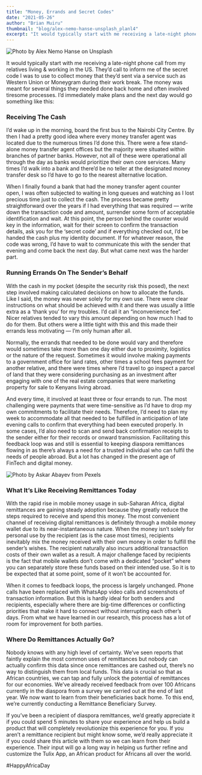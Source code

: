 ```yaml
---
title: "Money, Errands and Secret Codes"
date: "2021-05-26"
author: "Brian Muiru"
thumbnail: "blog/alex-nemo-hanse-unsplash_planl4"
excerpt: "It would typically start with me receiving a late-night phone call from my relatives living & working in the US. They’d call to inform me of the secret code I was to use to collect money that they’d sent via a service such as Western Union or Moneygram during their work break. The money was meant for several things they needed done back home and often involved tiresome processes."
---
```


![Photo by Alex Nemo Hanse on Unsplash](https://res.cloudinary.com/tulix/image/upload/w_717,h_537,c_fill,g_faces/v1636522922/blog/alex-nemo-hanse-unsplash_planl4.jpg)

It would typically start with me receiving a late-night phone call from my relatives living & working in the US. They’d call to inform me of the secret code I was to use to collect money that they’d sent via a service such as Western Union or Moneygram during their work break. The money was meant for several things they needed done back home and often involved tiresome processes. I’d immediately make plans and the next day would go something like this:

### Receiving The Cash

I’d wake up in the morning, board the first bus to the Nairobi City Centre. By then I had a pretty good idea where every money transfer agent was located due to the numerous times I’d done this. There were a few stand-alone money transfer agent offices but the majority were situated within branches of partner banks. However, not all of these were operational all through the day as banks would prioritize their own core services. Many times I’d walk into a bank and there’d be no teller at the designated money transfer desk so I’d have to go to the nearest alternative location.

When I finally found a bank that had the money transfer agent counter open, I was often subjected to waiting in long queues and watching as I lost precious time just to collect the cash. The process became pretty straightforward over the years if I had everything that was required — write down the transaction code and amount, surrender some form of acceptable identification and wait. At this point, the person behind the counter would key in the information, wait for their screen to confirm the transaction details, ask you for the ‘secret code’ and if everything checked out, I’d be handed the cash plus my identity document. If for whatever reason, the code was wrong, I’d have to wait to communicate this with the sender that evening and come back the next day. But what came next was the harder part.

### Running Errands On The Sender’s Behalf

With the cash in my pocket (despite the security risk this posed), the next step involved making calculated decisions on how to allocate the funds. Like I said, the money was never solely for my own use. There were clear instructions on what should be achieved with it and there was usually a little extra as a ‘thank you’ for my troubles. I’d call it an “inconvenience fee”. Nicer relatives tended to vary this amount depending on how much I had to do for them. But others were a little tight with this and this made their errands less motivating — I’m only human after all.

Normally, the errands that needed to be done would vary and therefore would sometimes take more than one day either due to proximity, logistics or the nature of the request. Sometimes it would involve making payments to a government office for land rates, other times a school fees payment for another relative, and there were times where I’d travel to go inspect a parcel of land that they were considering purchasing as an investment after engaging with one of the real estate companies that were marketing property for sale to Kenyans living abroad.

And every time, it involved at least three or four errands to run. The most challenging were payments that were time-sensitive as I’d have to drop my own commitments to facilitate their needs. Therefore, I’d need to plan my week to accommodate all that needed to be fulfilled in anticipation of late evening calls to confirm that everything had been executed properly.
In some cases, I’d also need to scan and send back confirmation receipts to the sender either for their records or onward transmission. Facilitating this feedback loop was and still is essential to keeping diaspora remittances flowing in as there’s always a need for a trusted individual who can fulfil the needs of people abroad. But a lot has changed in the present age of FinTech and digital money.

![Photo by Askar Abayev from Pexels](https://res.cloudinary.com/tulix/image/upload/v1636522897/blog/pexels-askar-abayev_jlnhbc.jpg)

### What It’s Like Receiving Remittances Today

With the rapid rise in mobile money usage in sub-Saharan Africa, digital remittances are gaining steady adoption because they greatly reduce the steps required to receive and spend this money. The most convenient channel of receiving digital remittances is definitely through a mobile money wallet due to its near-instantaneous nature.
When the money isn’t solely for personal use by the recipient (as is the case most times), recipients inevitably mix the money received with their own money in order to fulfill the sender’s wishes. The recipient naturally also incurs additional transaction costs of their own wallet as a result. A major challenge faced by recipients is the fact that mobile wallets don’t come with a dedicated “pocket” where you can separately store these funds based on their intended use. So it is to be expected that at some point, some of it won’t be accounted for.

When it comes to feedback loops, the process is largely unchanged. Phone calls have been replaced with WhatsApp video calls and screenshots of transaction information. But this is hardly ideal for both senders and recipients, especially where there are big-time differences or conflicting priorities that make it hard to connect without interrupting each other’s days. From what we have learned in our research, this process has a lot of room for improvement for both parties.

### Where Do Remittances Actually Go?

Nobody knows with any high level of certainty. We’ve seen reports that faintly explain the most common uses of remittances but nobody can actually confirm this data since once remittances are cashed out, there’s no way to distinguish them from local funds. This data is crucial so that as African countries, we can tap and fully unlock the potential of remittances for our economies. We’ve already received feedback from over 100 Africans currently in the diaspora from a survey we carried out at the end of last year. We now want to learn from their beneficiaries back home. To this end, we’re currently conducting a Remittance Beneficiary Survey.

If you’ve been a recipient of diaspora remittances, we’d greatly appreciate it if you could spend 5 minutes to share your experience and help us build a product that will completely revolutionize this experience for you.
If you aren’t a remittance recipient but might know some, we’d really appreciate it if you could share this article with them so we can learn from their experience. Their input will go a long way in helping us further refine and customize the Tulix App, an African product for Africans all over the world.

#HappyAfricaDay
